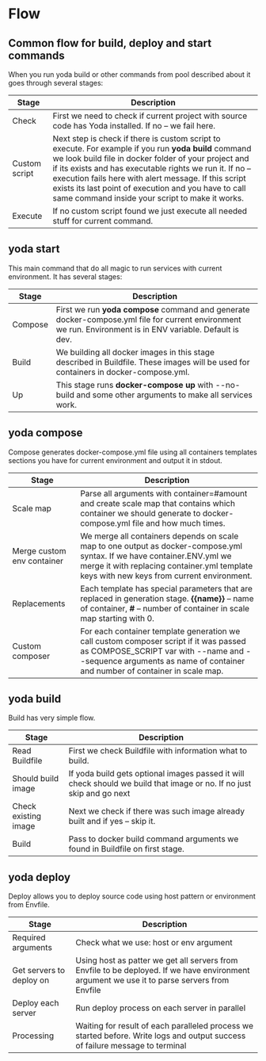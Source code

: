 # Flow
## Common flow for build, deploy and start commands
When you run yoda build or other commands from pool described about it goes through several stages:

| Stage | Description |
|---|---|
| Check | First we need to check if current project with source code has Yoda installed. If no – we fail here. |
| Custom script | Next step is check if there is custom script to execute. For example if you run **yoda build** command we look build file in docker folder of your project and if its exists and has executable rights we run it. If no – execution fails here with alert message. If this script exists its last point of execution and you have to call same command inside your script to make it works. |
| Execute | If no custom script found we just execute all needed stuff for current command. |

## yoda start
This main command that do all magic to run services with current environment. It has several stages:

| Stage | Description |
|---|---|
| Compose | First we run **yoda compose** command and generate docker-compose.yml file for current environment we run. Environment is in ENV variable. Default is dev. |
| Build | We building all docker images in this stage described in Buildfile. These images will be used for containers in docker-compose.yml. |
| Up | This stage runs **docker-compose up** with --no-build and some other arguments to make all services work. |

## yoda compose
Compose generates docker-compose.yml file using all containers templates sections you have for current environment and output it in stdout.

| Stage | Description |
|---|---|
| Scale map | Parse all arguments with container=#amount and create scale map that contains which container we should generate to docker-compose.yml file and how much times. |
| Merge custom env container | We merge all containers depends on scale map to one output as docker-compose.yml syntax. If we have container.ENV.yml we merge it with replacing container.yml template keys with new keys from current environment. |
| Replacements | Each template has special parameters that are replaced in generation stage. **{{name}}** – name of container, **#** – number of container in scale map starting with 0. |
| Custom composer | For each container template generation we call custom composer script if it was passed as COMPOSE_SCRIPT var with --name and --sequence arguments as name of container and number of container in scale map.  |

## yoda build
Build has very simple flow. 

| Stage | Description |
|---|---|
| Read Buildfile | First we check Buildfile with information what to build. |
| Should build image | If yoda build gets optional images passed it will check should we build that image or no. If no just skip and go next |
| Check existing image | Next we check if there was such image already built and if yes – skip it. |
| Build | Pass to docker build command arguments we found in Buildfile on first stage. |

## yoda deploy
Deploy allows you to deploy source code using host pattern or environment from Envfile.

| Stage | Description |
|---|---|
| Required arguments | Check what we use: host or env argument |
| Get servers to deploy on | Using host as patter we get all servers from Envfile to be deployed. If we have environment argument we use it to parse servers from Envfile |
| Deploy each server | Run deploy process on each server in parallel |
| Processing | Waiting for result of each paralleled process we started before. Write logs and output success of failure message to terminal |
